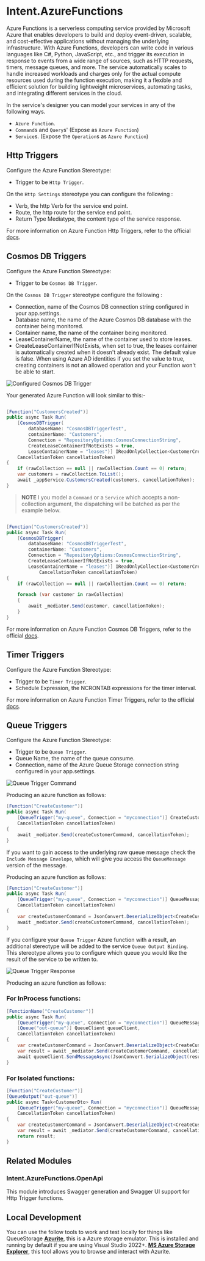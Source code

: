 ﻿# Intent.AzureFunctions

Azure Functions is a serverless computing service provided by Microsoft Azure that enables developers to build and deploy event-driven, scalable, and cost-effective applications without managing the underlying infrastructure. With Azure Functions, developers can write code in various languages like C#, Python, JavaScript, etc., and trigger its execution in response to events from a wide range of sources, such as HTTP requests, timers, message queues, and more. The service automatically scales to handle increased workloads and charges only for the actual compute resources used during the function execution, making it a flexible and efficient solution for building lightweight microservices, automating tasks, and integrating different services in the cloud.

In the service's designer you can model your services in any of the following ways.

* `Azure Function`.
* `Command`s and `Query`s' (Expose as `Azure Function`)
* `Service`s. (Expose the `Operation`s as `Azure Function`)

## Http Triggers

Configure the Azure Function Stereotype:

* Trigger to be `Http Trigger`.

On the `Http Settings` stereotype you can configure the following :

* Verb, the http Verb for the service end point.
* Route, the http route for the service end point.
* Return Type Mediatype, the content type of the service response.

For more information on Azure Function Http Triggers, refer to the official [docs](https://learn.microsoft.com/en-us/azure/azure-functions/functions-bindings-http-webhook-trigger).

## Cosmos DB Triggers

Configure the Azure Function Stereotype:

* Trigger to be `Cosmos DB Trigger`.

On the `Cosmos DB Trigger` stereotype configure the following :

* Connection, name of the Cosmos DB connection string configured in your app.settings.
* Database name, the name of the Azure Cosmos DB database with the container being monitored.
* Container name, the name of the container being monitored.
* LeaseContainerName, the name of the container used to store leases.
* CreateLeaseContainerIfNotExists, when set to true, the leases container is automatically created when it doesn't already exist. The default value is false. When using Azure AD identities if you set the value to true, creating containers is not an allowed operation and your Function won't be able to start.

![Configured Cosmos DB Trigger](docs/images/cosmosdb-trigger-service.png)

Your generated Azure Function will look similar to this:-

```csharp

[Function("CustomersCreated")]
public async Task Run(
    [CosmosDBTrigger(
        databaseName: "CosmosDBTriggerTest", 
        containerName: "Customers", 
        Connection = "RepositoryOptions:CosmosConnectionString", 
        CreateLeaseContainerIfNotExists = true, 
        LeaseContainerName = "leases")] IReadOnlyCollection<CustomerCreatedDto> rawCollection,
    CancellationToken cancellationToken)
{
    if (rawCollection == null || rawCollection.Count == 0) return;
    var customers = rawCollection.ToList();
    await _appService.CustomersCreated(customers, cancellationToken);
}

```

> **NOTE**
> I you model a `Command` or a `Service` which accepts a non-collection argument, the dispatching will be batched as per the example below.

```csharp

[Function("CustomersCreated")]
public async Task Run(
    [CosmosDBTrigger(
        databaseName: "CosmosDBTriggerTest", 
        containerName: "Customers", 
        Connection = "RepositoryOptions:CosmosConnectionString", 
        CreateLeaseContainerIfNotExists = true, 
        LeaseContainerName = "leases")] IReadOnlyCollection<CustomerCreatedDto> rawCollection,
            CancellationToken cancellationToken)
{
    if (rawCollection == null || rawCollection.Count == 0) return;

    foreach (var customer in rawCollection)
    {
        await _mediator.Send(customer, cancellationToken);
    }
}

```

For more information on Azure Function Cosmos DB Triggers, refer to the official [docs](https://learn.microsoft.com/en-us/azure/azure-functions/functions-bindings-cosmosdb-v2-trigger).

## Timer Triggers

Configure the Azure Function Stereotype:

* Trigger to be `Timer Trigger`.
* Schedule Expression, the NCRONTAB expressions for the timer interval.

For more information on Azure Function Timer Triggers, refer to the official [docs](https://learn.microsoft.com/en-us/azure/azure-functions/functions-bindings-timer).

## Queue Triggers

Configure the Azure Function Stereotype:

* Trigger to be `Queue Trigger`.
* Queue Name, the name of the queue consume.
* Connection, name of the Azure Queue Storage connection string configured in your app.settings.

![Queue Trigger Command](docs/images/queue-trigger-default.png)

Producing an azure function as follows:

```csharp
[Function("CreateCustomer")]
public async Task Run(
    [QueueTrigger("my-queue", Connection = "myconnection")] CreateCustomerCommand createCustomerCommand,
    CancellationToken cancellationToken)
{
    await _mediator.Send(createCustomerCommand, cancellationToken);
}
```

If you want to gain access to the underlying raw queue message check the `Include Message Envelope`, which will give you access the `QueueMessage` version of the message.

Producing an azure function as follows:

```csharp
[Function("CreateCustomer")]
public async Task Run(
    [QueueTrigger("my-queue", Connection = "myconnection")] QueueMessage message,
    CancellationToken cancellationToken)
{
    var createCustomerCommand = JsonConvert.DeserializeObject<CreateCustomerCommand>(message.Body.ToString())!;
    await _mediator.Send(createCustomerCommand, cancellationToken);
}
```

If you configure your `Queue Trigger` Azure function with a result, an additional stereotype will be added to the service `Queue Output Binding`. This stereotype allows you to configure which queue you would like the result of the service to be written to.

![Queue Trigger Response](docs/images/queue-trigger-response.png)

Producing an azure function as follows:

### For InProcess functions:

```csharp
[FunctionName("CreateCustomer")]
public async Task Run(
    [QueueTrigger("my-queue", Connection = "myconnection")] QueueMessage message,
    [Queue("out-queue")] QueueClient queueClient,
    CancellationToken cancellationToken)
{
    var createCustomerCommand = JsonConvert.DeserializeObject<CreateCustomerCommand>(message.Body.ToString())!;
    var result = await _mediator.Send(createCustomerCommand, cancellationToken);
    await queueClient.SendMessageAsync(JsonConvert.SerializeObject(result), cancellationToken);
}
```

### For Isolated functions:
```csharp
[Function("CreateCustomer")]
[QueueOutput("out-queue")]
public async Task<CustomerDto> Run(
    [QueueTrigger("my-queue", Connection = "myconnection")] QueueMessage message,
    CancellationToken cancellationToken)
{
    var createCustomerCommand = JsonConvert.DeserializeObject<CreateCustomerCommand>(message.Body.ToString())!;
    var result = await _mediator.Send(createCustomerCommand, cancellationToken);
    return result;
}
```

## Related Modules

### Intent.AzureFunctions.OpenApi

This module introduces Swagger generation and Swagger UI support for Http Trigger functions.

## Local Development

You can use the follow tools to work and test locally for things like QueueStorage
**[Azurite](https://learn.microsoft.com/en-us/azure/storage/common/storage-use-azurite?tabs=visual-studio)**, this is a Azure storage emulator. This is installed and running by default if you are using Visual Studio 2022+.
**[MS Azure Storage Explorer](https://azure.microsoft.com/en-us/products/storage/storage-explorer/)**, this tool allows you to browse and interact with Azurite.
